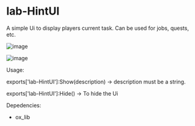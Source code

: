 # lab-HintUI

A simple Ui to display players current task. Can be used for jobs, quests, etc.

![image](https://github.com/LabScripts/lab-HintUI/assets/97763126/43a9d375-41c4-4b9d-9f81-c38668f44c2b)

![image](https://github.com/LabScripts/lab-HintUI/assets/97763126/f6fff292-0568-474a-b0fa-50d46530f25f)



Usage:

exports['lab-HintUI']:Show(description) -> description must be a string.

exports['lab-HintUI']:Hide() -> To hide the Ui

Depedencies:
  - ox_lib
